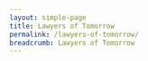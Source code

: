 ```yaml
---
layout: simple-page
title: Lawyers of Tomorrow
permalink: /lawyers-of-tomorrow/
breadcrumb: Lawyers of Tomorrow
---
```

